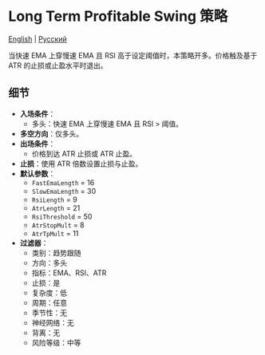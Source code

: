 # Long Term Profitable Swing 策略
[English](README.md) | [Русский](README_ru.md)

当快速 EMA 上穿慢速 EMA 且 RSI 高于设定阈值时，本策略开多。价格触及基于 ATR 的止损或止盈水平时退出。

## 细节

- **入场条件**：
  - 多头：快速 EMA 上穿慢速 EMA 且 RSI > 阈值。
- **多空方向**：仅多头。
- **出场条件**：
  - 价格到达 ATR 止损或 ATR 止盈。
- **止损**：使用 ATR 倍数设置止损与止盈。
- **默认参数**：
  - `FastEmaLength` = 16
  - `SlowEmaLength` = 30
  - `RsiLength` = 9
  - `AtrLength` = 21
  - `RsiThreshold` = 50
  - `AtrStopMult` = 8
  - `AtrTpMult` = 11
- **过滤器**：
  - 类别：趋势跟随
  - 方向：多头
  - 指标：EMA、RSI、ATR
  - 止损：是
  - 复杂度：低
  - 周期：任意
  - 季节性：无
  - 神经网络：无
  - 背离：无
  - 风险等级：中等
